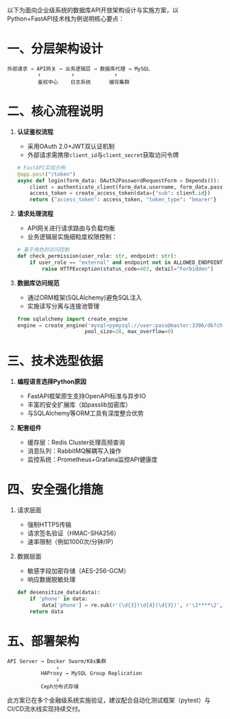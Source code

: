 以下为面向企业级系统的数据库API开放架构设计与实施方案，以Python+FastAPI技术栈为例说明核心要点：

# 一、分层架构设计
```
外部请求 → API网关 → 业务逻辑层 → 数据库代理 → MySQL
          ↑          ↑             ↑
          鉴权中心    日志系统      缓存集群
```

# 二、核心流程说明
1. **认证鉴权流程**
   - 采用OAuth 2.0+JWT双认证机制
   - 外部请求需携带`client_id`与`client_secret`获取访问令牌
   ```python
   # FastAPI实现示例
   @app.post("/token")
   async def login(form_data: OAuth2PasswordRequestForm = Depends()):
       client = authenticate_client(form_data.username, form_data.password)
       access_token = create_access_token(data={"sub": client.id})
       return {"access_token": access_token, "token_type": "bearer"}
   ```

2. **请求处理流程**
   - API网关进行请求路由与负载均衡
   - 业务逻辑层实施细粒度权限控制：
   ```python
   # 基于角色的访问控制
   def check_permission(user_role: str, endpoint: str):
       if user_role == "external" and endpoint not in ALLOWED_ENDPOINTS:
           raise HTTPException(status_code=403, detail="Forbidden")
   ```

3. **数据库访问规范**
   - 通过ORM框架(SQLAlchemy)避免SQL注入
   - 实施读写分离与连接池管理
   ```python
   from sqlalchemy import create_engine
   engine = create_engine('mysql+pymysql://user:pass@master:3306/db?charset=utf8mb4',
                         pool_size=20, max_overflow=0)
   ```

# 三、技术选型依据
1. **编程语言选择Python原因**
   - FastAPI框架原生支持OpenAPI标准与异步IO
   - 丰富的安全扩展库（如passlib加密库）
   - 与SQLAlchemy等ORM工具有深度整合优势

2. **配套组件**
   - 缓存层：Redis Cluster处理高频查询
   - 消息队列：RabbitMQ解耦写入操作
   - 监控系统：Prometheus+Grafana监控API健康度

# 四、安全强化措施
1. 请求层面
   - 强制HTTPS传输
   - 请求签名验证（HMAC-SHA256）
   - 速率限制（例如1000次/分钟/IP）

2. 数据层面
   - 敏感字段加密存储（AES-256-GCM）
   - 响应数据脱敏处理
   ```python
   def desensitize_data(data):
       if 'phone' in data:
           data['phone'] = re.sub(r'(\d{3})\d{4}(\d{3})', r'\1****\2', data['phone'])
       return data
   ```

# 五、部署架构
```
API Server → Docker Swarm/K8s集群
                ↓
           HAProxy → MySQL Group Replication
                ↓
           Ceph分布式存储
```

此方案已在多个金融级系统实施验证，建议配合自动化测试框架（pytest）与CI/CD流水线实现持续交付。